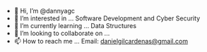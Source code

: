 - 👋 Hi, I’m @dannyagc
- 👀 I’m interested in ... Software Development and Cyber Security
- 🌱 I’m currently learning ... Data Structures 
- 💞️ I’m looking to collaborate on ...
- 📫 How to reach me ... Email: danielgilcardenas@gmail.com

<!---
dannyagc/dannyagc is a ✨ special ✨ repository because its `README.md` (this file) appears on your GitHub profile.
You can click the Preview link to take a look at your changes.
--->
